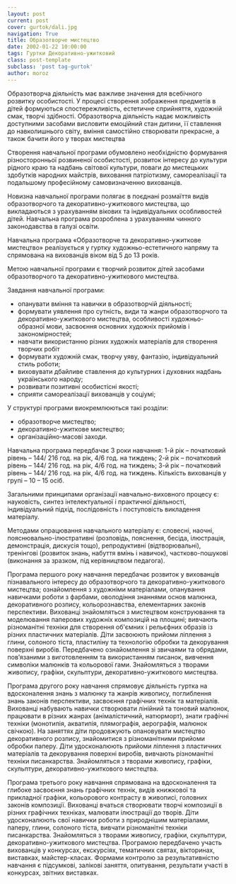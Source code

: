 ```yaml
---
layout: post
current: post
cover: gurtok/dali.jpg
navigation: True
title: Образотворче мистецтво
date: 2002-01-22 10:00:00
tags: Гуртки Декоративно-ужитковий
class: post-template
subclass: 'post tag-gurtok'
author: moroz
---
```


Образотворча діяльність має важливе значення для всебічного розвитку особистості. У процесі створення зображення предметів в дітей формуються спостережливість, естетичне сприйняття, художній смак, творчі здібності. Образотворча діяльність надає можливість доступними засобами висловити емоційний стан дитини, її ставлення до навколишнього світу, вміння самостійно створювати прекрасне, а також бачити його у творах мистецтва

Створення навчальної програми обумовлено необхідністю формування різносторонньої розвиненої особистості, розвиток інтересу до культури рідного краю та надбань світової культури, поваги до мистецьких здобутків народних майстрів, виховання патріотизму, самореалізації та подальшому професійному самовизначенню вихованців.

Новизна навчальної програми полягає в поєднані розмаїття видів образотворчого та декоративно-ужиткового мистецтва, що викладаються з урахуванням вікових та індивідуальних особливостей дітей.
Навчальна програма розроблена з урахуванням чинного законодавства в галузі освіти.

Навчальна програма «Образотворче та декоративно-ужиткове  мистецтво» реалізується у гуртку художньо-естетичного напряму та спрямована на вихованців віком від 5 до 13 років.

Метою навчальної програми є творчий розвиток дітей засобами образотворчого та декоративно-ужиткового мистецтва.

Завдання навчальної програми:
 * опанувати вміння та навички в образотворчій діяльності;
 * формувати уявлення про сутність, види та жанри образотворчого та декоративно-ужиткового мистецтва, особливості художньо-образної мови, засвоєння основних художніх прийомів і закономірностей;
 * навчати використанню різних художніх матеріалів для створення творчих робіт
 * формувати художній смак, творчу уяву, фантазію, індивідуальний стиль роботи;
 * виховувати дбайливе ставлення до культурних і духовних надбань українського народу;
 * розвивати позитивні особистісні якості;
 * сприяти самореалізації вихованців у соціумі;

У структурі програми виокремлюються такі розділи:
 * образотворче мистецтво;
 * декоративно-ужиткове мистецтво;
 * організаційно-масові заходи.

Навчальна програма передбачає 3 роки навчання:
1-й рік – початковий рівень – 144/ 216 год. на рік, 4/6 год. на тиждень;
2-й рік – початковий рівень – 144/ 216 год. на рік, 4/6 год. на тиждень;
3-й рік – початковий рівень – 144/ 216 год. на рік, 4/6 год. на тиждень.
Кількість вихованців у групі – 10 – 15 осіб.

Загальними принципами організації навчально-виховного процесу є: науковість, синтез інтелектуальної і практичної діяльності, індивідуальний підхід, послідовність і поступовість викладення матеріалу.

Методами опрацювання навчального матеріалу є: словесні, наочні, пояснювально-ілюстративні (розповідь, пояснення, бесіда, ілюстрація, демонстрація, дискусія тощо), репродуктивні (відтворювальні), тренінгові (розвиток знань, набуття вмінь і навичок), частково-пошукові (виконання за зразком, під керівництвом педагога).

Програма першого року навчання передбачає розвиток у вихованців пізнавального інтересу до образотворчого та декоративно-ужиткового мистецтва; ознайомлення з художніми матеріалами, опанування навичками роботи з фарбами, оволодіння знаннями основ малюнка, декоративного розпису, кольорознавства, елементарних законів перспективи. Вихованці знайомляться з мистецтвом конструювання та моделювання паперових художніх композицій на площині; вивчають різноманітні техніки для створення об'ємних і рельєфних образів із різних пластичних матеріалів. Діти засвоюють прийоми ліплення з глини, солоного тіста, пластиліну та технологію обробки та декорування поверхні виробів. Передбачено ознайомлення зі звичаями та обрядами, пов’язаними з виготовленням та використанням писанок, вивчення символіки малюнків та кольорової гами. Знайомляться з творами живопису, графіки, скульптури, декоративно-ужиткового мистецтва.

Програма другого року навчання спрямовує діяльність гуртка на вдосконалення знань з малюнку та жанрів живопису, поглиблення знань законів перспективи, засвоєння графічних технік та матеріалів. Вихованці набувають навички створювати лінійний та тоновий малюнок, працювати в різних жанрах (анімалістичний, натюрморт), знати графічні техніки (монотипія, акватипія, плямографія, аерографія, малюнок свічкою). На заняттях діти продовжують  опановувати мистецтво декоративного розпису, знайомитися з різноманітними прийоми обробки паперу. Діти удосконалюють прийоми ліплення з пластичних матеріалів та декорування поверхні виробів, вивчають різноманітні техніки писанкарства. Знайомляться з творами живопису, графіки, скульптури, декоративно-ужиткового мистецтва.

Програма третього року навчання спрямована на вдосконалення та глибоке засвоєння знань графічних технік, видів книжкової та прикладної графіки, кольорового контрасту в живописі, головних законів композиції. Вихованці вчаться створювати творчі композиції в різних графічних техніках, малювати ілюстрації до творів. Діти удосконалюють свої навички роботи з  природнішим матеріалами, паперу, глини, солоного тіста, вивчати різноманітні техніки писанкарства. Знайомляться з творами живопису, графіки, скульптури, декоративно-ужиткового мистецтва.
Програмою передбачено участь вихованців у конкурсах, екскурсіях, тематичних святах, вікторинах, виставках, майстер-класах.
Формами контролю за результативністю навчання є підсумкові, залікові заняття, опитування, результати участі в конкурсах, звітних виставках.
